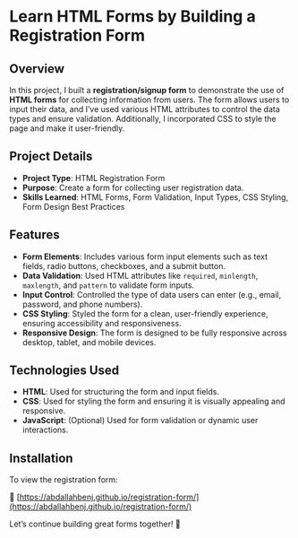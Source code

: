 # Learn HTML Forms by Building a Registration Form

## Overview
In this project, I built a **registration/signup form** to demonstrate the use of **HTML forms** for collecting information from users. The form allows users to input their data, and I’ve used various HTML attributes to control the data types and ensure validation. Additionally, I incorporated CSS to style the page and make it user-friendly.

## Project Details
- **Project Type**: HTML Registration Form  
- **Purpose**: Create a form for collecting user registration data.  
- **Skills Learned**: HTML Forms, Form Validation, Input Types, CSS Styling, Form Design Best Practices

## Features
- **Form Elements**: Includes various form input elements such as text fields, radio buttons, checkboxes, and a submit button.  
- **Data Validation**: Used HTML attributes like `required`, `minlength`, `maxlength`, and `pattern` to validate form inputs.  
- **Input Control**: Controlled the type of data users can enter (e.g., email, password, and phone numbers).  
- **CSS Styling**: Styled the form for a clean, user-friendly experience, ensuring accessibility and responsiveness.  
- **Responsive Design**: The form is designed to be fully responsive across desktop, tablet, and mobile devices.

## Technologies Used
- **HTML**: Used for structuring the form and input fields.  
- **CSS**: Used for styling the form and ensuring it is visually appealing and responsive.  
- **JavaScript**: (Optional) Used for form validation or dynamic user interactions.

## Installation
To view the registration form:

🔗 [https://abdallahbenj.github.io/registration-form/](https://abdallahbenj.github.io/registration-form/)


Let’s continue building great forms together! 🚀  
